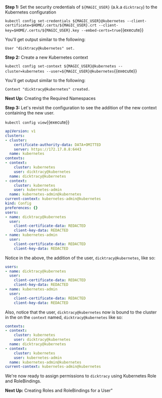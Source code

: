 **Step 1:** Set the security credentials of `${MAGIC_USER}` (a.k.a `dicktracy`) to the Kubernetes configuration

`kubectl config set-credentials ${MAGIC_USER}@kubernetes --client-certificate=$HOME/.certs/${MAGIC_USER}.crt --client-key=$HOME/.certs/${MAGIC_USER}.key --embed-certs=true`{{execute}}

You'll get output similar to the following:

`User "dicktracy@kubernetes" set.`

**Step 2:** Create a new Kubernetes context

`kubectl config set-context ${MAGIC_USER}@kubernetes --cluster=kubernetes --user=${MAGIC_USER}@kubernetes`{{execute}}

You'll get output similar to the following:

`Context "dicktracy@kubernetes" created.`


**Next Up:** Creating the Required Namespaces

**Step 3:** Let's revisit the configuration to see the addition of the new context containing the new user.

`kubectl config view`{{execute}}

```yaml
apiVersion: v1
clusters:
- cluster:
    certificate-authority-data: DATA+OMITTED
    server: https://172.17.0.8:6443
  name: kubernetes
contexts:
- context:
    cluster: kubernetes
    user: dicktracy@kubernetes
  name: dicktracy@kubernetes
- context:
    cluster: kubernetes
    user: kubernetes-admin
  name: kubernetes-admin@kubernetes
current-context: kubernetes-admin@kubernetes
kind: Config
preferences: {}
users:
- name: dicktracy@kubernetes
  user:
    client-certificate-data: REDACTED
    client-key-data: REDACTED
- name: kubernetes-admin
  user:
    client-certificate-data: REDACTED
    client-key-data: REDACTED
```
Notice in the above, the addition of the user, `dicktracy@kubernetes`, like so:

```yaml
users:
- name: dicktracy@kubernetes
  user:
    client-certificate-data: REDACTED
    client-key-data: REDACTED
- name: kubernetes-admin
  user:
    client-certificate-data: REDACTED
    client-key-data: REDACTED
```
Also, notice that the user, `dicktracy@kubernetes` now is bound to the cluster in the on the `context` named, `dicktracy@kubernetes`
like so:

```yaml
contexts:
- context:
    cluster: kubernetes
    user: dicktracy@kubernetes
  name: dicktracy@kubernetes
- context:
    cluster: kubernetes
    user: kubernetes-admin
  name: kubernetes-admin@kubernetes
current-context: kubernetes-admin@kubernetes
```

We're now ready to assign permissions to `dicktracy` using Kubernetes Role and RoleBindings.

**Next Up:** Creating Roles and RoleBindings for a User"
